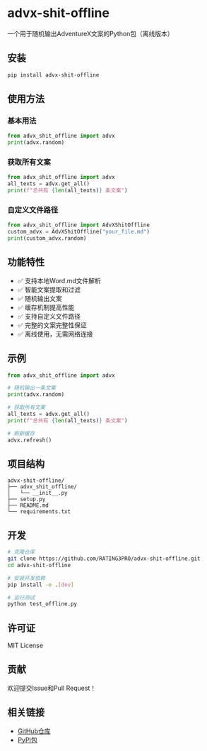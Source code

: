 # advx-shit-offline

一个用于随机输出AdventureX文案的Python包（离线版本）

## 安装

```bash
pip install advx-shit-offline
```

## 使用方法

### 基本用法

```python
from advx_shit_offline import advx
print(advx.random)
```

### 获取所有文案

```python
from advx_shit_offline import advx
all_texts = advx.get_all()
print(f"总共有 {len(all_texts)} 条文案")
```

### 自定义文件路径

```python
from advx_shit_offline import AdvXShitOffline
custom_advx = AdvXShitOffline("your_file.md")
print(custom_advx.random)
```

## 功能特性

- ✅ 支持本地Word.md文件解析
- ✅ 智能文案提取和过滤
- ✅ 随机输出文案
- ✅ 缓存机制提高性能
- ✅ 支持自定义文件路径
- ✅ 完整的文案完整性保证
- ✅ 离线使用，无需网络连接

## 示例

```python
from advx_shit_offline import advx

# 随机输出一条文案
print(advx.random)

# 获取所有文案
all_texts = advx.get_all()
print(f"总共有 {len(all_texts)} 条文案")

# 刷新缓存
advx.refresh()
```

## 项目结构

```
advx-shit-offline/
├── advx_shit_offline/
│   └── __init__.py
├── setup.py
├── README.md
└── requirements.txt
```

## 开发

```bash
# 克隆仓库
git clone https://github.com/RATING3PRO/advx-shit-offline.git
cd advx-shit-offline

# 安装开发依赖
pip install -e .[dev]

# 运行测试
python test_offline.py
```

## 许可证

MIT License

## 贡献

欢迎提交Issue和Pull Request！

## 相关链接

- [GitHub仓库](https://github.com/RATING3PRO/advx-shit-offline)
- [PyPI包](https://pypi.org/project/advx-shit-offline/) 